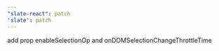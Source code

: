 ```yaml
---
"slate-react": patch
'slate': patch
---
```


add prop enableSelectionOp and onDOMSelectionChangeThrottleTime
